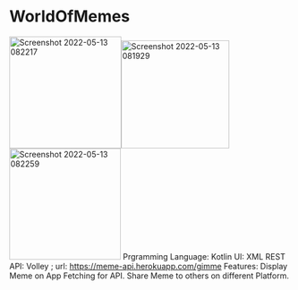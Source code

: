 # WorldOfMemes
<img width="200" alt="Screenshot 2022-05-13 082217" src="https://user-images.githubusercontent.com/105127780/168203246-3d675646-5284-4f62-9096-b1714d30987a.png"><img width="193" alt="Screenshot 2022-05-13 081929" src="https://user-images.githubusercontent.com/105127780/168203252-ca18d561-1451-44f3-b755-ebc8b29a8bf1.png"> <img width="199" alt="Screenshot 2022-05-13 082259" src="https://user-images.githubusercontent.com/105127780/168203257-805ac52b-287a-4bf2-96f0-7dd718521870.png">
Prgramming Language: Kotlin UI: XML
REST API: Volley ; url: https://meme-api.herokuapp.com/gimme
Features:
Display Meme on App Fetching for API.
Share Meme to others on different Platform. 
